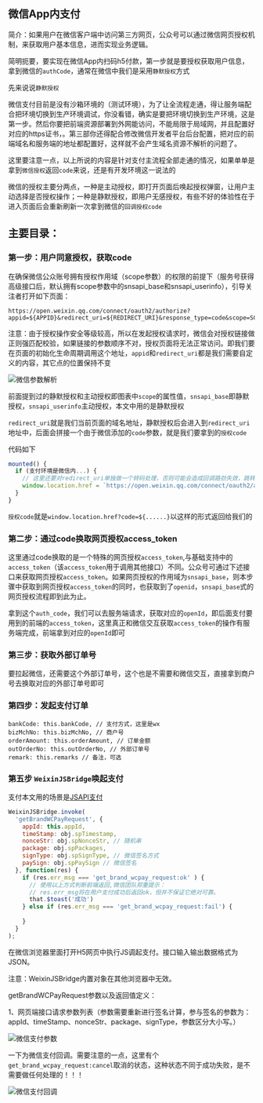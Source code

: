 ## 微信App内支付

简介：如果用户在微信客户端中访问第三方网页，公众号可以通过微信网页授权机制，来获取用户基本信息，进而实现业务逻辑。

简明扼要，要实现在微信App内扫码h5付款，第一步就是要授权获取用户信息，拿到微信的`authCode`，通常在微信中我们是采用`静默授权`方式

先来说说`静默授权`

微信支付目前是没有沙箱环境的（测试环境），为了让全流程走通，得让服务端配合把环境切换到生产环境调试，你没看错，确实是要把环境切换到生产环境，这是第一步。然后你要把前端资源部署到外网能访问，不能局限于局域网，并且配置好对应的https证书，。第三部你还得配合修改微信开发者平台后台配置，把对应的前端域名和服务端的地址都配置好，这样就不会产生域名资源不解析的问题了。

这里要注意一点，以上所说的内容是针对支付主流程全部走通的情况，如果单单是拿到`微信授权`返回`code`来说，还是有开发环境这一说法的

微信的授权主要分两点，一种是主动授权，即打开页面后唤起授权弹窗，让用户主动选择是否授权操作；一种是静默授权，即用户无感授权，有些不好的体验性在于进入页面后会重新刷新一次拿到微信的`回调授权code`

## 主要目录：

### 第一步：用户同意授权，获取code

在确保微信公众账号拥有授权作用域（scope参数）的权限的前提下（服务号获得高级接口后，默认拥有scope参数中的snsapi_base和snsapi_userinfo），引导关注者打开如下页面：

```
https://open.weixin.qq.com/connect/oauth2/authorize?appid=${APPID}&redirect_uri=${REDIRECT_URI}&response_type=code&scope=SCOPE&state=STATE#wechat_redirect
```

注意：由于授权操作安全等级较高，所以在发起授权请求时，微信会对授权链接做正则强匹配校验，如果链接的参数顺序不对，授权页面将无法正常访问。即我们要在页面的初始化生命周期调用这个地址，`appid`和`redirect_uri`都是我们需要自定义的内容，其它点的位置保持不变

![微信参数解析](/zxz/images/projects/h5/wxpay_01.jpg)

前面提到过的静默授权和主动授权即图表中`scope`的属性值，`snsapi_base`即静默授权，`snsapi_userinfo`主动授权，本文中用的是静默授权

`redirect_uri`就是我们当前页面的域名地址，静默授权后会进入到`redirect_uri`地址中，后面会拼接一个由于微信添加的`code`参数，就是我们要拿到的`授权code`

代码如下

```javascript
mounted() {
  if (支付环境是微信内...) {
    // 这里还要对redirect_uri单独做一个转码处理，否则可能会造成回调路劲失效，跳转不回来
    window.location.href = `https://open.weixin.qq.com/connect/oauth2/authorize?appid=${this.appId}&redirect_uri=${encodeURIComponent(window.location.href)}&response_type=code&scope=snsapi_base&state=123#wechat_redirect`
  }
}
```

`授权code`就是`window.location.href?code=${......}`以这样的形式返回给我们的

### 第二步：通过code换取网页授权access_token

这里通过code换取的是一个特殊的网页授权`access_token`,与基础支持中的`access_token`（该`access_token`用于调用其他接口）不同。公众号可通过下述接口来获取网页授权`access_token`。如果网页授权的作用域为`snsapi_base`，则本步骤中获取到网页授权`access_token`的同时，也获取到了`openid`，`snsapi_base`式的网页授权流程即到此为止。

拿到这个`auth_code`，我们可以去服务端请求，获取对应的`openId`，即后面支付要用到的前端的`access_token`，这里真正和微信交互获取`access_token`的操作有服务端完成，前端拿到对应的`openId`即可

### 第三步：获取外部订单号

要拉起微信，还需要这个外部订单号，这个也是不需要和微信交互，直接拿到商户号去换取对应的外部订单号即可

### 第四步：发起支付订单

```
bankCode: this.bankCode, // 支付方式，这里是wx
bizMchNo: this.bizMchNo, // 商户号
orderAmount: this.orderAmount, // 订单金额
outOrderNo: this.outOrderNo, // 外部订单号
remark: this.remarks // 备注，可选
```

### 第五步 `WeixinJSBridge`唤起支付

支付本文用的场景是[JSAPI支付](https://pay.weixin.qq.com/wiki/doc/api/jsapi.php?chapter=7_1)

```javascript
WeixinJSBridge.invoke(
  'getBrandWCPayRequest', {
    appId: this.appId,
    timeStamp: obj.spTimestamp,
    nonceStr: obj.spNonceStr, // 随机串
    package: obj.spPackages,
    signType: obj.spSignType, // 微信签名方式
    paySign: obj.spPaySign // 微信签名
  }, function(res) {
    if (res.err_msg === 'get_brand_wcpay_request:ok' ) {
      // 使用以上方式判断前端返回,微信团队郑重提示：
      // res.err_msg将在用户支付成功后返回ok，但并不保证它绝对可靠。
      that.$toast('成功')
    } else if (res.err_msg === 'get_brand_wcpay_request:fail') {
      
    }
  }
);
```

在微信浏览器里面打开H5网页中执行JS调起支付。接口输入输出数据格式为JSON。

注意：WeixinJSBridge内置对象在其他浏览器中无效。

getBrandWCPayRequest参数以及返回值定义：

1、网页端接口请求参数列表（参数需要重新进行签名计算，参与签名的参数为：appId、timeStamp、nonceStr、package、signType，参数区分大小写。）

![微信支付参数](/zxz/images/projects/h5/wxpay_02.jpg)

一下为微信支付回调。需要注意的一点，这里有个`get_brand_wcpay_request:cancel`取消的状态，这种状态不同于成功失败，是不需要做任何处理的！！！

![微信支付回调](/zxz/images/projects/h5/wxpay_03.jpg)